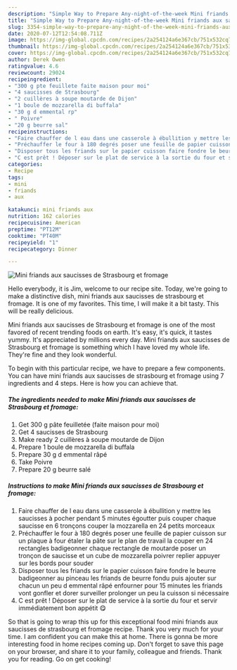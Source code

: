 ```yaml
---
description: "Simple Way to Prepare Any-night-of-the-week Mini friands aux saucisses de Strasbourg et fromage"
title: "Simple Way to Prepare Any-night-of-the-week Mini friands aux saucisses de Strasbourg et fromage"
slug: 3354-simple-way-to-prepare-any-night-of-the-week-mini-friands-aux-saucisses-de-strasbourg-et-fromage
date: 2020-07-12T12:54:08.711Z
image: https://img-global.cpcdn.com/recipes/2a254124a6e367cb/751x532cq70/mini-friands-aux-saucisses-de-strasbourg-et-fromage-photo-principale-de-la-recette.jpg
thumbnail: https://img-global.cpcdn.com/recipes/2a254124a6e367cb/751x532cq70/mini-friands-aux-saucisses-de-strasbourg-et-fromage-photo-principale-de-la-recette.jpg
cover: https://img-global.cpcdn.com/recipes/2a254124a6e367cb/751x532cq70/mini-friands-aux-saucisses-de-strasbourg-et-fromage-photo-principale-de-la-recette.jpg
author: Derek Owen
ratingvalue: 4.6
reviewcount: 29024
recipeingredient:
- "300 g pte feuillete faite maison pour moi"
- "4 saucisses de Strasbourg"
- "2 cuillères à soupe moutarde de Dijon"
- "1 boule de mozzarella di buffala"
- "30 g d emmental rp"
- " Poivre"
- "20 g beurre sal"
recipeinstructions:
- "Faire chauffer de l eau dans une casserole à ébullition y mettre les saucisses à pocher pendant 5 minutes égoutter puis couper chaque saucisse en 6 tronçons couper la mozzarella en 24 petits morceaux"
- "Préchauffer le four à 180 degrés poser une feuille de papier cuisson sur un plaque à four étaler la pâte sur le plan de travail la couper en 24 rectangles badigeonner chaque rectangle de moutarde poser un tronçon de saucisse et un cube de mozzarella poivrer replier appuyer sur les bords pour souder"
- "Disposer tous les friands sur le papier cuisson faire fondre le beurre badigeonner au pinceau les friands de beurre fondu puis ajouter sur chacun un peu d emmental râpé enfourner pour 15 minutes les friands vont gonfler et dorer surveiller prolonger un peu la cuisson si nécessaire"
- "C est prêt ! Déposer sur le plat de service à la sortie du four et servir immédiatement bon appétit 😋"
categories:
- Recipe
tags:
- mini
- friands
- aux

katakunci: mini friands aux 
nutrition: 162 calories
recipecuisine: American
preptime: "PT12M"
cooktime: "PT40M"
recipeyield: "1"
recipecategory: Dinner

---
```



![Mini friands aux saucisses de Strasbourg et fromage](https://img-global.cpcdn.com/recipes/2a254124a6e367cb/751x532cq70/mini-friands-aux-saucisses-de-strasbourg-et-fromage-photo-principale-de-la-recette.jpg)

Hello everybody, it is Jim, welcome to our recipe site. Today, we're going to make a distinctive dish, mini friands aux saucisses de strasbourg et fromage. It is one of my favorites. This time, I will make it a bit tasty. This will be really delicious.



Mini friands aux saucisses de Strasbourg et fromage is one of the most favored of recent trending foods on earth. It's easy, it's quick, it tastes yummy. It's appreciated by millions every day. Mini friands aux saucisses de Strasbourg et fromage is something which I have loved my whole life. They're fine and they look wonderful.


To begin with this particular recipe, we have to prepare a few components. You can have mini friands aux saucisses de strasbourg et fromage using 7 ingredients and 4 steps. Here is how you can achieve that.

<!--inarticleads1-->

##### The ingredients needed to make Mini friands aux saucisses de Strasbourg et fromage:

1. Get 300 g pâte feuilletée (faite maison pour moi)
1. Get 4 saucisses de Strasbourg
1. Make ready 2 cuillères à soupe moutarde de Dijon
1. Prepare 1 boule de mozzarella di buffala
1. Prepare 30 g d emmental râpé
1. Take  Poivre
1. Prepare 20 g beurre salé




<!--inarticleads2-->

##### Instructions to make Mini friands aux saucisses de Strasbourg et fromage:

1. Faire chauffer de l eau dans une casserole à ébullition y mettre les saucisses à pocher pendant 5 minutes égoutter puis couper chaque saucisse en 6 tronçons couper la mozzarella en 24 petits morceaux
1. Préchauffer le four à 180 degrés poser une feuille de papier cuisson sur un plaque à four étaler la pâte sur le plan de travail la couper en 24 rectangles badigeonner chaque rectangle de moutarde poser un tronçon de saucisse et un cube de mozzarella poivrer replier appuyer sur les bords pour souder
1. Disposer tous les friands sur le papier cuisson faire fondre le beurre badigeonner au pinceau les friands de beurre fondu puis ajouter sur chacun un peu d emmental râpé enfourner pour 15 minutes les friands vont gonfler et dorer surveiller prolonger un peu la cuisson si nécessaire
1. C est prêt ! Déposer sur le plat de service à la sortie du four et servir immédiatement bon appétit 😋




So that is going to wrap this up for this exceptional food mini friands aux saucisses de strasbourg et fromage recipe. Thank you very much for your time. I am confident you can make this at home. There is gonna be more interesting food in home recipes coming up. Don't forget to save this page on your browser, and share it to your family, colleague and friends. Thank you for reading. Go on get cooking!
